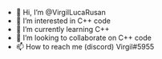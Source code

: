 - 👋 Hi, I’m @VirgilLucaRusan
- 👀 I’m interested in C++ code
- 🌱 I’m currently learning C++
- 💞️ I’m looking to collaborate on C++ code
- 📫 How to reach me (discord) Virgil#5955

<!---
VirgilLucaRusan/VirgilLucaRusan is a ✨ special ✨ repository because its `README.md` (this file) appears on your GitHub profile.
You can click the Preview link to take a look at your changes.
--->
